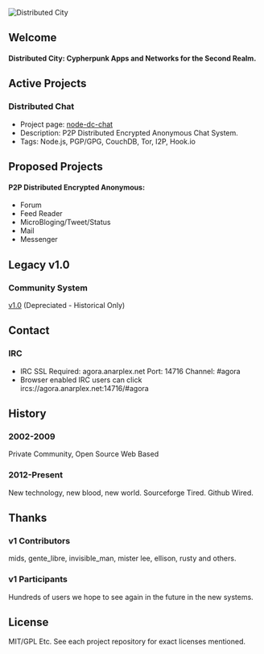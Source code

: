 ![Distributed City](http://distributedcity.github.com/images/distributedCity.jpg)

## Welcome

#### Distributed City: Cypherpunk Apps and Networks for the Second Realm.

## Active Projects

### Distributed Chat
* Project page: [node-dc-chat](https://github.com/DistributedCity/node-dc-chat)
* Description: P2P Distributed Encrypted Anonymous Chat System.
* Tags: Node.js, PGP/GPG, CouchDB, Tor, I2P, Hook.io


## Proposed Projects
#### P2P Distributed Encrypted Anonymous:
* Forum
* Feed Reader
* MicroBloging/Tweet/Status 
* Mail
* Messenger

## Legacy v1.0

### Community System
[v1.0](https://github.com/DistributedCity/dc-legacy-system-v1) (Depreciated - Historical Only)

## Contact

### IRC
* IRC SSL Required: agora.anarplex.net Port: 14716 Channel: #agora
* Browser enabled IRC users can click ircs://agora.anarplex.net:14716/#agora

## History

### 2002-2009
Private Community, Open Source Web Based

### 2012-Present
New technology, new blood, new world. Sourceforge Tired. Github Wired.

## Thanks

### v1 Contributors
mids, gente_libre, invisible_man, mister lee, ellison, rusty and others.

### v1 Participants
Hundreds of users we hope to see again in the future in the new systems.

## License
MIT/GPL Etc. See each project repository for exact licenses mentioned.